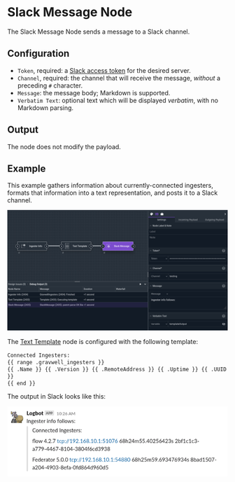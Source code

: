 # Slack Message Node

The Slack Message Node sends a message to a Slack channel.

## Configuration

* `Token`, required: a [Slack access token](https://api.slack.com/authentication/token-types) for the desired server.
* `Channel`, required: the channel that will receive the message, *without* a preceding `#` character.
* `Message`: the message body; Markdown is supported.
* `Verbatim Text`: optional text which will be displayed *verbatim*, with no Markdown parsing.

## Output

The node does not modify the payload.

## Example

This example gathers information about currently-connected ingesters, formats that information into a text representation, and posts it to a Slack channel.

![](slack-example.png)

The [Text Template](template) node is configured with the following template:

```
Connected Ingesters:
{{ range .gravwell_ingesters }}
{{ .Name }} {{ .Version }} {{ .RemoteAddress }} {{ .Uptime }} {{ .UUID }}
{{ end }}
```

The output in Slack looks like this:

![](slack-output.png)
